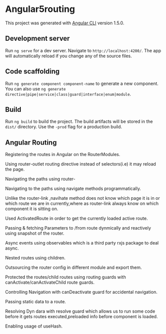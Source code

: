 # Angular5routing

This project was generated with [Angular CLI](https://github.com/angular/angular-cli) version 1.5.0.

## Development server

Run `ng serve` for a dev server. Navigate to `http://localhost:4200/`. The app will automatically reload if you change any of the source files.

## Code scaffolding

Run `ng generate component component-name` to generate a new component. You can also use `ng generate directive|pipe|service|class|guard|interface|enum|module`.

## Build

Run `ng build` to build the project. The build artifacts will be stored in the `dist/` directory. Use the `-prod` flag for a production build.


## Angular Routing 


Registering the routes in Angular on the RouterModules.


Using router-outlet routing directive instead of selectors(i.e) it may reload the page.


Navigating the paths using router-


Navigating to the paths using navigate methods programmatically.


Unlike the router-link ,navihate method does not know which page it is in or which route we are in currently,where as router-link always know on which component it is sitting on.


Used ActivatedRoute in order to get the currently loaded active route.


Passing & fetching Parameters to /from route dynmically and reactively using snapshot of the router.


Async events using observables which is a third party rxjs package to deal async.


Nested routes using children.


Outsourcing the router config in different module and export them.


Protected the routes/child routes using routing guards with canActivate/canActivateChild route guards.


Controlling Navigation with canDeactivate guard for accidental navigation.


Passing static data to a route.


Resolving Dyn dara with resolve guard which allows us to run some code before it gets routes executed,preloaded info before component is loaded.


Enabling usage of useHash.
